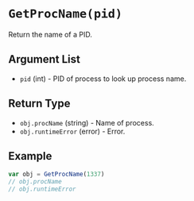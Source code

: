 # `GetProcName(pid)`

Return the name of a PID.

## Argument List

 * `pid` (int) - PID of process to look up process name.

## Return Type

 * `obj.procName` (string) - Name of process.
 * `obj.runtimeError` (error) - Error.

## Example

```js
var obj = GetProcName(1337)
// obj.procName
// obj.runtimeError
```

